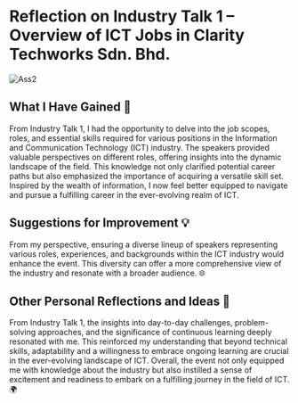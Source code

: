 # Reflection on Industry Talk 1 – Overview of ICT Jobs in Clarity Techworks Sdn. Bhd.

![Ass2](https://github.com/amierazulaikha/ASSIGNMENT-2/assets/148413070/f37409bf-a0f6-43c8-94ff-49880154f3b7)

## What I Have Gained 🚀
From Industry Talk 1, I had the opportunity to delve into the job scopes, roles, and essential skills required for various positions in the Information and Communication Technology (ICT) industry. The speakers provided valuable perspectives on different roles, offering insights into the dynamic landscape of the field. This knowledge not only clarified potential career paths but also emphasized the importance of acquiring a versatile skill set. Inspired by the wealth of information, I now feel better equipped to navigate and pursue a fulfilling career in the ever-evolving realm of ICT.

## Suggestions for Improvement 💡
From my perspective, ensuring a diverse lineup of speakers representing various roles, experiences, and backgrounds within the ICT industry would enhance the event. This diversity can offer a more comprehensive view of the industry and resonate with a broader audience. 🌐

## Other Personal Reflections and Ideas 🌟
From Industry Talk 1, the insights into day-to-day challenges, problem-solving approaches, and the significance of continuous learning deeply resonated with me. This reinforced my understanding that beyond technical skills, adaptability and a willingness to embrace ongoing learning are crucial in the ever-evolving landscape of ICT. Overall, the event not only equipped me with knowledge about the industry but also instilled a sense of excitement and readiness to embark on a fulfilling journey in the field of ICT. 🌍

